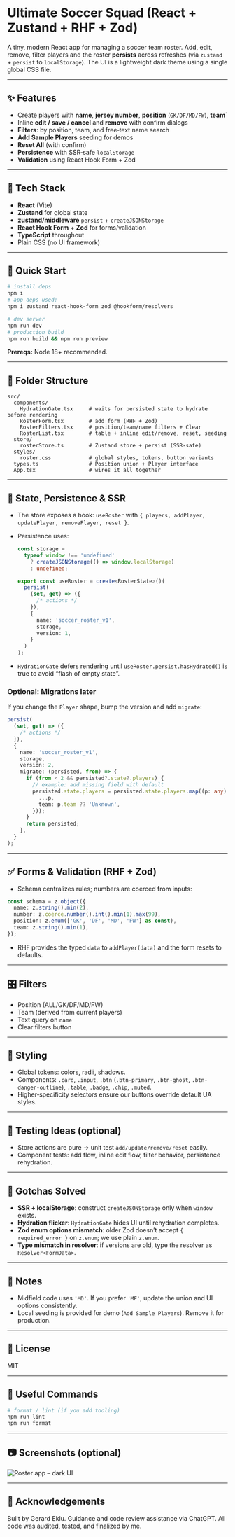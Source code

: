 # Ultimate Soccer Squad (React + Zustand + RHF + Zod)

A tiny, modern React app for managing a soccer team roster. Add, edit, remove, filter players and the roster **persists** across refreshes (via `zustand` + `persist` to `localStorage`). The UI is a lightweight dark theme using a single global CSS file.

---

## ✨ Features

- Create players with **name**, **jersey number**, **position** (`GK/DF/MD/FW`), **team`**
- Inline **edit / save / cancel** and **remove** with confirm dialogs
- **Filters**: by position, team, and free‑text name search
- **Add Sample Players** seeding for demos
- **Reset All** (with confirm)
- **Persistence** with SSR‑safe `localStorage`
- **Validation** using React Hook Form + Zod

---

## 🧱 Tech Stack

- **React** (Vite)
- **Zustand** for global state
- **zustand/middleware** `persist` + `createJSONStorage`
- **React Hook Form** + **Zod** for forms/validation
- **TypeScript** throughout
- Plain CSS (no UI framework)

---

## 🚀 Quick Start

```bash
# install deps
npm i
# app deps used:
npm i zustand react-hook-form zod @hookform/resolvers

# dev server
npm run dev
# production build
npm run build && npm run preview
```

**Prereqs:** Node 18+ recommended.

---

## 📁 Folder Structure

```
src/
  components/
    HydrationGate.tsx     # waits for persisted state to hydrate before rendering
    RosterForm.tsx        # add form (RHF + Zod)
    RosterFilters.tsx     # position/team/name filters + Clear
    RosterList.tsx        # table + inline edit/remove, reset, seeding
  store/
    rosterStore.ts        # Zustand store + persist (SSR‑safe)
  styles/
    roster.css            # global styles, tokens, button variants
  types.ts                # Position union + Player interface
  App.tsx                 # wires it all together
```

---

## 🔌 State, Persistence & SSR

- The store exposes a hook: `useRoster` with `{ players, addPlayer, updatePlayer, removePlayer, reset }`.
- Persistence uses:

  ```ts
  const storage =
    typeof window !== 'undefined'
      ? createJSONStorage(() => window.localStorage)
      : undefined;

  export const useRoster = create<RosterState>()(
    persist(
      (set, get) => ({
        /* actions */
      }),
      {
        name: 'soccer_roster_v1',
        storage,
        version: 1,
      }
    )
  );
  ```

- `HydrationGate` defers rendering until `useRoster.persist.hasHydrated()` is true to avoid “flash of empty state”.

### Optional: Migrations later

If you change the `Player` shape, bump the version and add `migrate`:

```ts
persist(
  (set, get) => ({
    /* actions */
  }),
  {
    name: 'soccer_roster_v1',
    storage,
    version: 2,
    migrate: (persisted, from) => {
      if (from < 2 && persisted?.state?.players) {
        // example: add missing field with default
        persisted.state.players = persisted.state.players.map((p: any) => ({
          ...p,
          team: p.team ?? 'Unknown',
        }));
      }
      return persisted;
    },
  }
);
```

---

## ✅ Forms & Validation (RHF + Zod)

- Schema centralizes rules; numbers are coerced from inputs:

```ts
const schema = z.object({
  name: z.string().min(2),
  number: z.coerce.number().int().min(1).max(99),
  position: z.enum(['GK', 'DF', 'MD', 'FW'] as const),
  team: z.string().min(1),
});
```

- RHF provides the typed `data` to `addPlayer(data)` and the form resets to defaults.

---

## 🎛 Filters

- Position (ALL/GK/DF/MD/FW)
- Team (derived from current players)
- Text query on `name`
- Clear filters button

---

## 🎨 Styling

- Global tokens: colors, radii, shadows.
- Components: `.card`, `.input`, `.btn` (`.btn-primary`, `.btn-ghost`, `.btn-danger-outline`), `.table`, `.badge`, `.chip`, `.muted`.
- Higher‑specificity selectors ensure our buttons override default UA styles.

---

## 🧪 Testing Ideas (optional)

- Store actions are pure → unit test `add/update/remove/reset` easily.
- Component tests: add flow, inline edit flow, filter behavior, persistence rehydration.

---

## 🧭 Gotchas Solved

- **SSR + localStorage**: construct `createJSONStorage` only when `window` exists.
- **Hydration flicker**: `HydrationGate` hides UI until rehydration completes.
- **Zod enum options mismatch**: older Zod doesn’t accept `{ required_error }` on `z.enum`; we use plain `z.enum`.
- **Type mismatch in resolver**: if versions are old, type the resolver as `Resolver<FormData>`.

---

## 📌 Notes

- Midfield code uses `'MD'`. If you prefer `'MF'`, update the union and UI options consistently.
- Local seeding is provided for demo (`Add Sample Players`). Remove it for production.

---

## 📜 License

MIT

---

## 🧰 Useful Commands

```bash
# format / lint (if you add tooling)
npm run lint
npm run format
```

---

## 📷 Screenshots (optional)

![Roster app – dark UI](docs/ultimate-squad-ui.png)

---

## 🙌 Acknowledgements

Built by Gerard Eklu. Guidance and code review assistance via ChatGPT. All code was audited, tested, and finalized by me.
